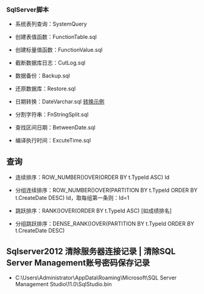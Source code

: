 ### SqlServer脚本

- 系统表列查询：SystemQuery
- 创建表值函数：FunctionTable.sql
- 创建标量值函数：FunctionValue.sql

- 截断数据库日志：CutLog.sql
- 数据备份：Backup.sql
- 还原数据库：Restore.sql

- 日期转换：DateVarchar.sql [转换示例](https://github.com/colindcli/CodeGit/blob/master/SqlServer/images/date.png)
- 分割字符串：FnStringSplit.sql
- 查找区间日期：BetweenDate.sql
- 编译执行时间：ExcuteTime.sql


## 查询

- 连续排序：ROW_NUMBER()OVER(ORDER BY t.TypeId ASC) Id
- 分组连续排序：ROW_NUMBER()OVER(PARTITION BY t.TypeId ORDER BY t.CreateDate DESC) Id，取每组第一条则：Id=1

- 跳跃排序：RANK()OVER(ORDER BY t.TypeId ASC) [如成绩排名]
- 分组跳跃排序：DENSE_RANK()OVER(PARTITION BY t.TypeId ORDER BY t.CreateDate DESC)


## Sqlserver2012 清除服务器连接记录 | 清除SQL Server Management账号密码保存记录

- C:\Users\Administrator\AppData\Roaming\Microsoft\SQL Server Management Studio\11.0\SqlStudio.bin

